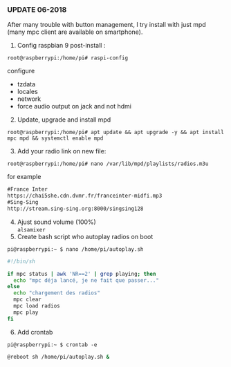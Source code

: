 ### UPDATE 06-2018
After many trouble with button management, I try install with just mpd (many mpc client are available on smartphone).

1. Config raspbian 9 post-install : 
```console
root@raspberrypi:/home/pi# raspi-config
```
configure 
* tzdata
* locales 
* network 
* force audio output on jack and not hdmi
2. Update, upgrade and install mpd
```console
root@raspberrypi:/home/pi# apt update && apt upgrade -y && apt install mpc mpd && systemctl enable mpd
```
3. Add your radio link on new file:
```console
root@raspberrypi:/home/pi# nano /var/lib/mpd/playlists/radios.m3u
```
for example
```txt
#France Inter
https://chai5she.cdn.dvmr.fr/franceinter-midfi.mp3
#Sing-Sing
http://stream.sing-sing.org:8000/singsing128
```
4. Ajust sound volume (100%)<br/>
`alsamixer`
5. Create bash script who autoplay radios on boot
```console
pi@raspberrypi:~ $ nano /home/pi/autoplay.sh
```
```bash
#!/bin/sh

if mpc status | awk 'NR==2' | grep playing; then
  echo "mpc déja lancé, je ne fait que passer..."
else
  echo "chargement des radios"
  mpc clear
  mpc load radios
  mpc play
fi
```
6. Add crontab
```console
pi@raspberrypi:~ $ crontab -e
```
```bash
@reboot sh /home/pi/autoplay.sh &
```
